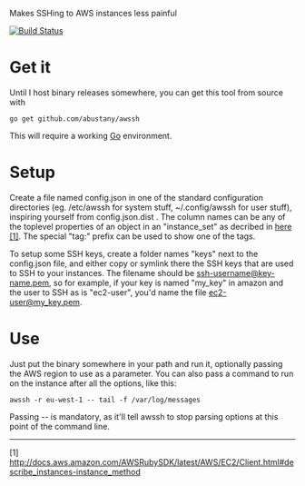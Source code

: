 Makes SSHing to AWS instances less painful

[![Build Status](https://travis-ci.org/abustany/awssh.svg?branch=master)](https://travis-ci.org/abustany/awssh)

Get it
======

Until I host binary releases somewhere, you can get this tool from source with

```
go get github.com/abustany/awssh
```

This will require a working [Go](https://www.golang.org/) environment.

Setup
=====

Create a file named config.json in one of the standard configuration directories
(eg. /etc/awssh for system stuff, ~/.config/awssh for user stuff), inspiring
yourself from config.json.dist . The column names can be any of the toplevel
properties of an object in an "instance_set" as decribed in
[here [1]](http://docs.aws.amazon.com/AWSRubySDK/latest/AWS/EC2/Client.html#describe_instances-instance_method).
The special "tag:" prefix can be used to show one of the tags.

To setup some SSH keys, create a folder names "keys" next to the config.json
file, and either copy or symlink there the SSH keys that are used to SSH to your
instances. The filename should be ssh-username@key-name.pem, so for example,
if your key is named "my_key" in amazon and the user to SSH as is "ec2-user",
you'd name the file ec2-user@my_key.pem.

Use
===

Just put the binary somewhere in your path and run it, optionally passing the
AWS region to use as a parameter. You can also pass a command to run on the
instance after all the options, like this:

```awssh -r eu-west-1 -- tail -f /var/log/messages```

Passing -- is mandatory, as it'll tell awssh to stop parsing options at this
point of the command line.

---
[1] http://docs.aws.amazon.com/AWSRubySDK/latest/AWS/EC2/Client.html#describe_instances-instance_method
